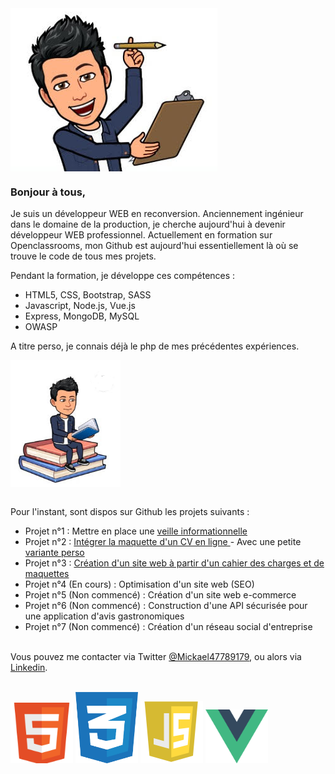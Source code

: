 <img src="https://github.com/Mikev60/Mikev60/blob/master/Capture.PNG" align="center" />

### Bonjour à tous, 

Je suis un développeur WEB en reconversion. Anciennement ingénieur dans le domaine de la production, je cherche aujourd'hui à devenir développeur WEB professionnel. 
Actuellement en formation sur Openclassrooms, mon Github est aujourd'hui essentiellement là où se trouve le code de tous mes projets.

Pendant la formation, je développe ces compétences :
- HTML5, CSS, Bootstrap, SASS
- Javascript, Node.js, Vue.js
- Express, MongoDB, MySQL
- OWASP
  
A titre perso, je connais déjà le php de mes précédentes expériences.

 <img src="https://github.com/Mikev60/Mikev60/blob/master/Capture2.PNG" align="center" />


<br />Pour l'instant, sont dispos sur Github les projets suivants : 

- Projet n°1 : Mettre en place une <a href="https://twitter.com/Mickael47789179">veille informationnelle</a>
- Projet n°2 : <a href="https://mikev60.github.io/OC_Projet_2_CV/">Intégrer la maquette d'un CV en ligne </a> - Avec une petite <a href="https://mikev60.github.io/CV_Perso/">variante perso</a>
- Projet n°3 : <a href="https://mikev60.github.io/OC_Projet_3_OMF/">Création d'un site web à partir d'un cahier des charges et de maquettes</a>
- Projet n°4 (En cours) : Optimisation d'un site web (SEO)
- Projet n°5 (Non commencé) : Création d'un site web e-commerce
- Projet n°6 (Non commencé) : Construction d'une API sécurisée pour une application d'avis gastronomiques
- Projet n°7 (Non commencé) : Création d'un réseau social d'entreprise

<br />Vous pouvez me contacter via Twitter <a href="https://twitter.com/Mickael47789179">@Mickael47789179</a>, ou alors via <a href="https://www.linkedin.com/in/mickael-vermand-3351ba88/">Linkedin</a>.

<br /><img height:100 width=100 src="https://github.com/Mikev60/Mikev60/blob/master/HTML5.png" /> <img height:100 width=100 src="https://github.com/Mikev60/Mikev60/blob/master/CSS3.png" /> <img height:100 width=100 src="https://github.com/Mikev60/Mikev60/blob/master/js.png" /> <img height:100 width=100 src="https://github.com/Mikev60/Mikev60/blob/master/1200px-Vue.js_Logo_2.svg.png" /> 
